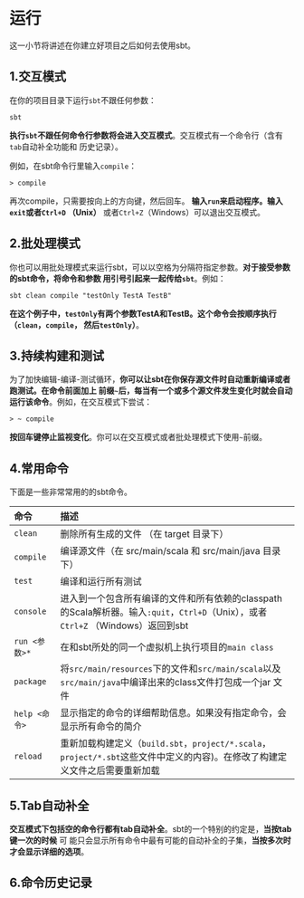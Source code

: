 运行
================================================================================
这一小节将讲述在你建立好项目之后如何去使用sbt。

## 1.交互模式
在你的项目目录下运行`sbt`不跟任何参数：
```shell
sbt
```
**执行`sbt`不跟任何命令行参数将会进入交互模式**。交互模式有一个命令行（含有`tab`自动补全功能和
历史记录）。

例如，在sbt命令行里输入`compile`：
```shell
> compile
```
再次compile，只需要按向上的方向键，然后回车。 **输入`run`来启动程序。输入`exit`或者`Ctrl+D` 
（Unix）** 或者`Ctrl+Z`（Windows）可以退出交互模式。

## 2.批处理模式
你也可以用批处理模式来运行sbt，可以以空格为分隔符指定参数。**对于接受参数的sbt命令，将命令和参数
用引号引起来一起传给`sbt`**。例如：
```shell
sbt clean compile "testOnly TestA TestB"
```
**在这个例子中，`testOnly`有两个参数TestA和TestB。这个命令会按顺序执行（`clean`，`compile`，
然后`testOnly`）**。

## 3.持续构建和测试
为了加快编辑-编译-测试循环，**你可以让sbt在你保存源文件时自动重新编译或者跑测试。在命令前面加上
前缀`~`后，每当有一个或多个源文件发生变化时就会自动运行该命令**。例如，在交互模式下尝试：
```shell
> ~ compile
```
**按回车键停止监视变化**。你可以在交互模式或者批处理模式下使用`~`前缀。

## 4.常用命令
下面是一些非常常用的的sbt命令。

| 命令 | 描述 |
|:---- |:---- |
| `clean` | 删除所有生成的文件 （在 target 目录下） |
| `compile` | 编译源文件（在 src/main/scala 和 src/main/java 目录下） |
| `test` | 编译和运行所有测试 |
| `console` | 进入到一个包含所有编译的文件和所有依赖的classpath的Scala解析器。输入`:quit`，`Ctrl+D`（Unix），或者`Ctrl+Z` （Windows）返回到sbt |
| `run <参数>*` | 在和sbt所处的同一个虚拟机上执行项目的`main class` |
| `package` | 将`src/main/resources`下的文件和`src/main/scala`以及`src/main/java`中编译出来的class文件打包成一个jar 文件 |
| `help <命令>` | 显示指定的命令的详细帮助信息。如果没有指定命令，会显示所有命令的简介 |
| `reload` | 重新加载构建定义（`build.sbt`，`project/*.scala`，`project/*.sbt`这些文件中定义的内容)。在修改了构建定义文件之后需要重新加载 | 

## 5.Tab自动补全
**交互模式下包括空的命令行都有tab自动补全**。sbt的一个特别的约定是，**当按tab键一次的时候** 可
能只会显示所有命令中最有可能的自动补全的子集，**当按多次时才会显示详细的选项**。

## 6.命令历史记录

